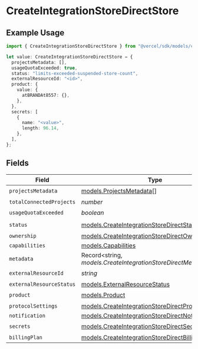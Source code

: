 # CreateIntegrationStoreDirectStore

## Example Usage

```typescript
import { CreateIntegrationStoreDirectStore } from "@vercel/sdk/models/createintegrationstoredirectop.js";

let value: CreateIntegrationStoreDirectStore = {
  projectsMetadata: [],
  usageQuotaExceeded: true,
  status: "limits-exceeded-suspended-store-count",
  externalResourceId: "<id>",
  product: {
    value: {
      atBRANDAt8557: {},
    },
  },
  secrets: [
    {
      name: "<value>",
      length: 96.14,
    },
  ],
};
```

## Fields

| Field                                                                                                            | Type                                                                                                             | Required                                                                                                         | Description                                                                                                      |
| ---------------------------------------------------------------------------------------------------------------- | ---------------------------------------------------------------------------------------------------------------- | ---------------------------------------------------------------------------------------------------------------- | ---------------------------------------------------------------------------------------------------------------- |
| `projectsMetadata`                                                                                               | [models.ProjectsMetadata](../models/projectsmetadata.md)[]                                                       | :heavy_check_mark:                                                                                               | N/A                                                                                                              |
| `totalConnectedProjects`                                                                                         | *number*                                                                                                         | :heavy_minus_sign:                                                                                               | N/A                                                                                                              |
| `usageQuotaExceeded`                                                                                             | *boolean*                                                                                                        | :heavy_check_mark:                                                                                               | N/A                                                                                                              |
| `status`                                                                                                         | [models.CreateIntegrationStoreDirectStatus](../models/createintegrationstoredirectstatus.md)                     | :heavy_check_mark:                                                                                               | N/A                                                                                                              |
| `ownership`                                                                                                      | [models.CreateIntegrationStoreDirectOwnership](../models/createintegrationstoredirectownership.md)               | :heavy_minus_sign:                                                                                               | N/A                                                                                                              |
| `capabilities`                                                                                                   | [models.Capabilities](../models/capabilities.md)                                                                 | :heavy_minus_sign:                                                                                               | N/A                                                                                                              |
| `metadata`                                                                                                       | Record<string, *models.CreateIntegrationStoreDirectMetadata*>                                                    | :heavy_minus_sign:                                                                                               | N/A                                                                                                              |
| `externalResourceId`                                                                                             | *string*                                                                                                         | :heavy_check_mark:                                                                                               | N/A                                                                                                              |
| `externalResourceStatus`                                                                                         | [models.ExternalResourceStatus](../models/externalresourcestatus.md)                                             | :heavy_minus_sign:                                                                                               | N/A                                                                                                              |
| `product`                                                                                                        | [models.Product](../models/product.md)                                                                           | :heavy_check_mark:                                                                                               | N/A                                                                                                              |
| `protocolSettings`                                                                                               | [models.CreateIntegrationStoreDirectProtocolSettings](../models/createintegrationstoredirectprotocolsettings.md) | :heavy_minus_sign:                                                                                               | N/A                                                                                                              |
| `notification`                                                                                                   | [models.CreateIntegrationStoreDirectNotification](../models/createintegrationstoredirectnotification.md)         | :heavy_minus_sign:                                                                                               | N/A                                                                                                              |
| `secrets`                                                                                                        | [models.CreateIntegrationStoreDirectSecrets](../models/createintegrationstoredirectsecrets.md)[]                 | :heavy_check_mark:                                                                                               | N/A                                                                                                              |
| `billingPlan`                                                                                                    | [models.CreateIntegrationStoreDirectBillingPlan](../models/createintegrationstoredirectbillingplan.md)           | :heavy_minus_sign:                                                                                               | N/A                                                                                                              |